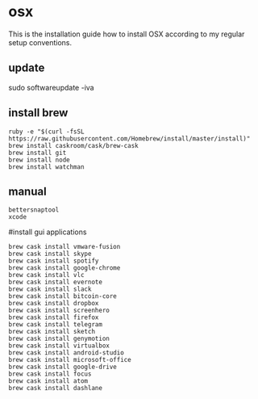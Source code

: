 # osx

This is the installation guide how to install OSX according to my regular setup conventions.

## update

sudo softwareupdate -iva

## install brew

```
ruby -e "$(curl -fsSL https://raw.githubusercontent.com/Homebrew/install/master/install)"
brew install caskroom/cask/brew-cask
brew install git
brew install node
brew install watchman
```

## manual 
```
bettersnaptool
xcode
```


#install gui applications

```
brew cask install vmware-fusion
brew cask install skype
brew cask install spotify
brew cask install google-chrome
brew cask install vlc
brew cask install evernote
brew cask install slack
brew cask install bitcoin-core
brew cask install dropbox
brew cask install screenhero
brew cask install firefox
brew cask install telegram
brew cask install sketch
brew cask install genymotion
brew cask install virtualbox
brew cask install android-studio
brew cask install microsoft-office
brew cask install google-drive
brew cask install focus
brew cask install atom
brew cask install dashlane
```

